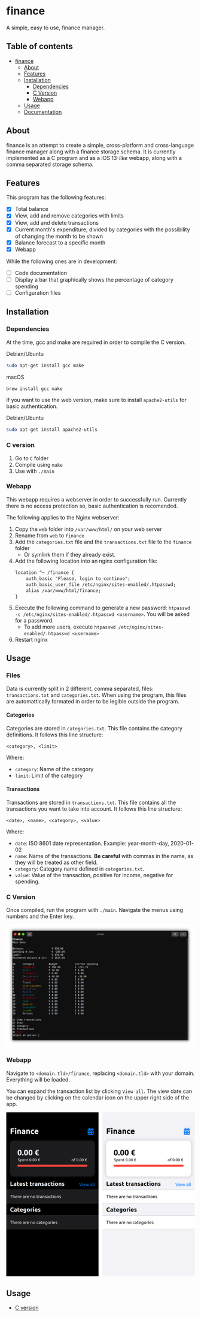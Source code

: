 # finance

A simple, easy to use, finance manager.

## Table of contents

- [finance](#bash-launcher)
  - [About](#about)
  - [Features](#features)
  - [Installation](#installation)
    - [Dependencies](#dependencies)
    - [C Version](#c-version)
    - [Webapp](#webapp)
  - [Usage](#usage)
  - [Documentation](#documentation)

## About

finance is an attempt to create a simple, cross-platform and cross-language finance manager along with a finance storage schema. It is currently implemented as a C program and as a iOS 13-*like* webapp, along with a comma separated storage schema.

## Features

This program has the following features:

- [X] Total balance
- [X] View, add and remove categories with limits
- [X] View, add and delete transactions
- [X] Current month's expenditure, divided by categories with the possibility of changing the month to be shown
- [X] Balance forecast to a specific month
- [X] Webapp

While the following ones are in development:

- [ ] Code documentation
- [ ] Display a bar that graphically shows the percentage of category spending
- [ ] Configuration files

## Installation

### Dependencies

At the time, gcc and make are required in order to compile the C version.

Debian/Ubuntu

```bash
sudo apt-get install gcc make
```

macOS

```bash
brew install gcc make
```

If you want to use the web version, make sure to install `apache2-utils` for basic authentication.

Debian/Ubuntu

```bash
sudo apt-get install apache2-utils
```

### C version

1. Go to `C` folder
2. Compile using `make`
3. Use with `./main`

### Webapp

This webapp requires a webserver in order to successfully run. Currently there is no access protection so, basic authentication is recomended.

The following applies to the Nginx webserver:

1. Copy the `web` folder into `/var/www/html/` on your web server
2. Rename from `web` to `finance`
3. Add the `categories.txt` file and the `transactions.txt` file to the `finance` folder
    - Or symlink them if they already exist.
4. Add the following location into an nginx configuration file:
    ```nginx
    location ^~ /finance {
        auth_basic "Please, login to continue";
        auth_basic_user_file /etc/nginx/sites-enabled/.htpasswd;
        alias /var/www/html/finance;
    }
    ```
5. Execute the following command to generate a new password: `htpasswd -c /etc/nginx/sites-enabled/.htpasswd <username>`. You will be asked for a password.
    - To add more users, execute `htpasswd /etc/nginx/sites-enabled/.htpasswd <username>`
6. Restart nginx

## Usage

### Files

Data is currently split in 2 different, comma separated, files: `transactions.txt` and `categories.txt`. When using the program, this files are automattically formated in order to be legible outside the program.

#### Categories

Categories are stored in `categories.txt`. This file contains the category definitions. It follows this line structure: 

```
<category>, <limit>
```

Where:
- `category`: Name of the category
- `limit`: Limit of the category

#### Transactions

Transactions are stored in `transactions.txt`. This file contains all the transactions you want to take into account. It follows this line structure:

```
<date>, <name>, <category>, <value>
```

Where:
- `date`: ISO 8601 date representation. Example: year-month-day, 2020-01-02
- `name`: Name of the transactions. **Be careful** with commas in the name, as they will be treated as other field.
- `category`: Category name defined in `categories.txt`.
- `value`: Value of the transaction, positive for income, negative for spending.

### C Version

Once compiled, run the program with `./main`. Navigate the menus using numbers and the Enter key.

![C version screenshot](screenshot_c.png)

### Webapp

Navigate to `<domain.tld>/finance`, replacing `<domain.tld>` with your domain. Everything will be loaded.

You can expand the transaction list by clicking `View all`. The view date can be changed by clicking on the calendar icon on the upper right side of the app.

![Web app screenshot](screenshot_webapp.png)

## Usage

- [C version](C/docs)
